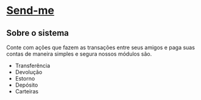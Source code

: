 <p align="center"><a href="#" target="_blank"><h1>Send-me</h1></a></p>

## Sobre o sistema
Conte com ações que fazem as transações entre seus amigos e paga suas contas de maneira simples e segura
nossos módulos são.
 
- Transferência
- Devolução
- Estorno
- Depósito
- Carteiras
